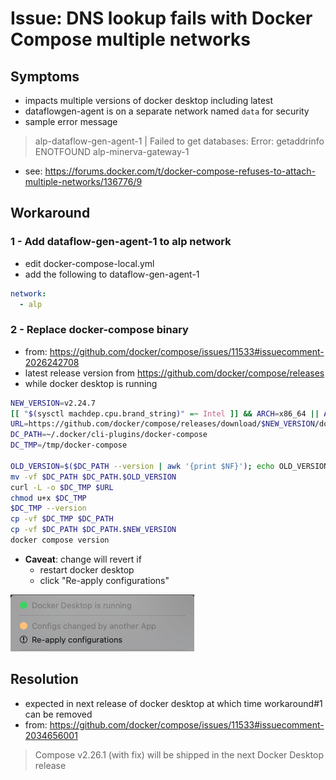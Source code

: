 # Issue: DNS lookup fails with Docker Compose multiple networks

## Symptoms
- impacts multiple versions of docker desktop including latest
- dataflowgen-agent is on a separate network named `data` for security
- sample error message
> alp-dataflow-gen-agent-1 | Failed to get databases: Error: getaddrinfo ENOTFOUND alp-minerva-gateway-1
- see: https://forums.docker.com/t/docker-compose-refuses-to-attach-multiple-networks/136776/9

## Workaround
### 1 - Add dataflow-gen-agent-1 to alp network
- edit docker-compose-local.yml
- add the following to dataflow-gen-agent-1
```yaml
network:
  - alp
```

### 2 - Replace docker-compose binary
- from: https://github.com/docker/compose/issues/11533#issuecomment-2026242708
- latest release version from https://github.com/docker/compose/releases
- while docker desktop is running
```bash
NEW_VERSION=v2.24.7
[[ "$(sysctl machdep.cpu.brand_string)" =~ Intel ]] && ARCH=x86_64 || ARCH=aarch64
URL=https://github.com/docker/compose/releases/download/$NEW_VERSION/docker-compose-darwin-$ARCH
DC_PATH=~/.docker/cli-plugins/docker-compose
DC_TMP=/tmp/docker-compose

OLD_VERSION=$($DC_PATH --version | awk '{print $NF}'); echo OLD_VERSION=$OLD_VERSION
mv -vf $DC_PATH $DC_PATH.$OLD_VERSION
curl -L -o $DC_TMP $URL
chmod u+x $DC_TMP
$DC_TMP --version
cp -vf $DC_TMP $DC_PATH
cp -vf $DC_PATH $DC_PATH.$NEW_VERSION
docker compose version
```
- **Caveat**: change will revert if 
  - restart docker desktop
  - click "Re-apply configurations"

![](../../images/kb/dc-reapply-configuration.png)

## Resolution
- expected in next release of docker desktop at which time workaround#1 can be removed
- from: https://github.com/docker/compose/issues/11533#issuecomment-2034656001
> Compose v2.26.1 (with fix) will be shipped in the next Docker Desktop release